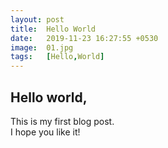 ```yaml
---
layout: post
title:  Hello World
date:   2019-11-23 16:27:55 +0530
image:  01.jpg
tags:   [Hello,World]
---
```

## Hello world,    
This is my first blog post.    
I hope you like it!   

